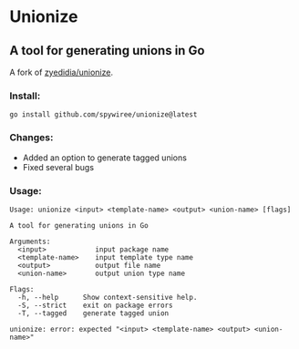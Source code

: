 # Unionize

## A tool for generating unions in Go

A fork of [zyedidia/unionize](https://github.com/zyedidia/unionize).

### Install:

```
go install github.com/spywiree/unionize@latest
```

### Changes:

- Added an option to generate tagged unions
- Fixed several bugs

### Usage:

```
Usage: unionize <input> <template-name> <output> <union-name> [flags]

A tool for generating unions in Go

Arguments:
  <input>            input package name
  <template-name>    input template type name
  <output>           output file name
  <union-name>       output union type name

Flags:
  -h, --help      Show context-sensitive help.
  -S, --strict    exit on package errors
  -T, --tagged    generate tagged union

unionize: error: expected "<input> <template-name> <output> <union-name>"
```
